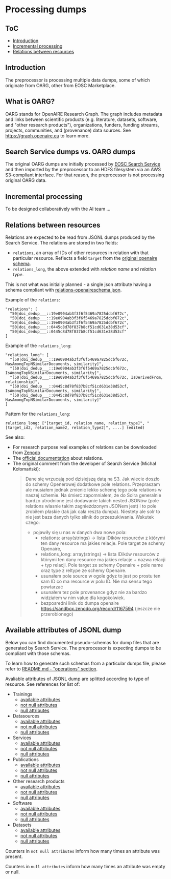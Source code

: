 # Processing dumps

## ToC

- [Introduction](#introduction)
- [Incremental processing](#incremental-processing)
- [Relations between resources](#relations-between-resources)


## Introduction

The preprocessor is processing multiple data dumps, some of which originate from OARG, other from EOSC Marketplace.


## What is OARG?

OARG stands for OpenAIRE Research Graph. The graph includes metadata and links between scientific products (e.g. 
literature, datasets, software, and "other research products"), organizations, funders, funding streams, projects, 
communities, and (provenance) data sources. See https://graph.openaire.eu to learn more.


## Search Service dumps vs. OARG dumps

The original OARG dumps are initially processed by [EOSC Search Service] and then imported by the preprocessor to an 
HDFS filesystem via an AWS S3-compliant interface. For that reason, the preprocessor is not processing original OARG 
data.

[EOSC Search Service]: https://github.com/cyfronet-fid/eosc-search-service/tree/master/transform.


## Incremental processing

To be designed collaboratively with the AI team ...


## Relations between resources

Relations are expected to be read from JSONL dumps produced by the Search Service. The relations are stored in two 
fields: 
- `relations`, an array of IDs of other resources in relation with that particular resource. Reflects a field 
  `target` from the [original openaire schema](relations-openaireschema.json).
- `relations_long`, the above extended with *relation name* and *relation type*.  

This is not what was initially planned - a single json attribute having a schema compliant with [relations-openaireschema.json](relations-openaireschema.json).

Example of the `relations`:

    "relations": [
      "50|doi_dedup___::19e0904ab3f3f6f5469a7825dcbf672c",
      "50|doi_dedup___::19e0904ab3f3f6f5469a7825dcbf672c",
      "50|doi_dedup___::19e0904ab3f3f6f5469a7825dcbf672c",
      "50|doi_dedup___::0445c8d78f837b8cf51cd631e38d53cf",
      "50|doi_dedup___::0445c8d78f837b8cf51cd631e38d53cf"
    ]


Example of the `relations_long`:

    "relations_long": [
      "[50|doi_dedup___::19e0904ab3f3f6f5469a7825dcbf672c, HasAmongTopNSimilarDocuments, similarity]",
      "[50|doi_dedup___::19e0904ab3f3f6f5469a7825dcbf672c, IsAmongTopNSimilarDocuments, similarity]",
      "[50|doi_dedup___::19e0904ab3f3f6f5469a7825dcbf672c, IsDerivedFrom, relationship]",
      "[50|doi_dedup___::0445c8d78f837b8cf51cd631e38d53cf, IsAmongTopNSimilarDocuments, similarity]",
      "[50|doi_dedup___::0445c8d78f837b8cf51cd631e38d53cf, HasAmongTopNSimilarDocuments, similarity]"
    ]


Pattern for the `relations_long`:

    relations_long: ["[target_id, relation_name, relation_type]", "[target_id2, relation_name2, relation_type2]", ....] (edited)


See also:
- For research purpose real examples of relations can be downloaded from
[Zenodo](https://sandbox.zenodo.org/record/1151397/files/relation.tar?download=1)
- The [official documentation](https://graph.openaire.eu/docs/data-model/relationships) about relations.
- The original comment from the developer of Search Service (Michał Kołomański):
  > Dane się wrzucają pod dzisiejszą datą na S3.
  > Jak wiecie doszło do schemy Openerowej dodatkowe pole relations.
  > Przepraszam ale musiałem jednak zmienić lekko schemę tego pola relations w naszej schemie. Na śmierć zapomniałem, 
  > że do Solra generalnie bardzo utrodnione jest dodawanie takich nested JSONów (pole relations wlasnie takim zagnieżdzonym JSONem jest) i to pole zrobiłem płaskie (tak jak cała reszta dumpa). Niestety ale solr to nie jest baza danych tylko silnik do przeszukiwania.
  > Wskutek czego:
  > - pojawiły się u nas w danych dwa nowe pola:
  >   - relations: array(strings) -> lista IDików resourców z którymi ten dany resource ma jakies relacje. Pole target ze schemy Openaire,
  >   - relations_long: array(strings) -> lista IDików resourców z którymi ten dany resource ma jakies relacje + nazwa relacji + typ relacji. Pole target ze schemy Openaire + pole name oraz type z reltype ze schemy Openaire.
  >   - usunałem pole source w ogole gdyz to jest po prostu ten sam ID co ma resource w polu ID. Nie ma sensu tego powtarzać
  >   - usunałem tez pole provenance gdyz nie za bardzo widziałem w nim value dla kogokolwiek.
  >   - bezposredni linik do dumpa openaire https://sandbox.zenodo.org/record/1167594 (jeszcze nie przerobionego)


## Available attributes of JSONL dump

Below you can find documented pseudo-schemas for dump files that are generated by Search Service. The preprocessor 
is expecting dumps to be compliant with those schemas.

To learn how to generate such schemas from a particular dumps file, please refer to 
[README.md - "operations" section](../../README.md). 

Avaliable attributes of JSONL dump are splitted according to type of resource.
See references for list of:
- Trainings
    - [available attributes](../resource-dump-analysis/training_avaliable_attributes.md)
    - [not null attributes](../resource-dump-analysis/training_not_null_attributes.md)
    - [null attributes](../resource-dump-analysis/training_null_attributes.md)
- Datasources
    - [available attributes](../resource-dump-analysis/datasource_avaliable_attributes.md)
    - [not null attributes](../resource-dump-analysis/datasource_not_null_attributes.md)
    - [null attributes](../resource-dump-analysis/datasource_null_attributes.md)
- Services
    - [available attributes](../resource-dump-analysis/service_avaliable_attributes.md)
    - [not null attributes](../resource-dump-analysis/service_not_null_attributes.md)
    - [null attributes](../resource-dump-analysis/service_null_attributes.md)
- Publications
    - [available attributes](../resource-dump-analysis/publication_avaliable_attributes.md)
    - [not null attributes](../resource-dump-analysis/publication_not_null_attributes.md)
    - [null attributes](../resource-dump-analysis/publication_null_attributes.md)
- Other research products
    - [available attributes](../resource-dump-analysis/other_rp_avaliable_attributes.md)
    - [not null attributes](../resource-dump-analysis/other_rp_not_null_attributes.md)
    - [null attributes](../resource-dump-analysis/other_rp_null_attributes.md)
- Software
    - [available attributes](../resource-dump-analysis/software_avaliable_attributes.md)
    - [not null attributes](../resource-dump-analysis/software_not_null_attributes.md)
    - [null attributes](../resource-dump-analysis/software_null_attributes.md)
- Datasets
    - [available attributes](../resource-dump-analysis/dataset_avaliable_attributes.md)
    - [not null attributes](../resource-dump-analysis/dataset_not_null_attributes.md)
    - [null attributes](../resource-dump-analysis/dataset_null_attributes.md)

Counters in `not null attributes` inform how many times an attribute was present.

Counters in `null attributes` inform how many times an attribute was empty or null.
